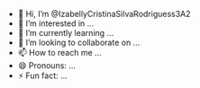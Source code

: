 - 👋 Hi, I’m @IzabellyCristinaSilvaRodriguess3A2
- 👀 I’m interested in ...
- 🌱 I’m currently learning ...
- 💞️ I’m looking to collaborate on ...
- 📫 How to reach me ...
- 😄 Pronouns: ...
- ⚡ Fun fact: ...

<!---
IzabellyCristinaSilvaRodriguess3A2/IzabellyCristinaSilvaRodriguess3A2 is a ✨ special ✨ repository because its `README.md` (this file) appears on your GitHub profile.
You can click the Preview link to take a look at your changes.
--->
